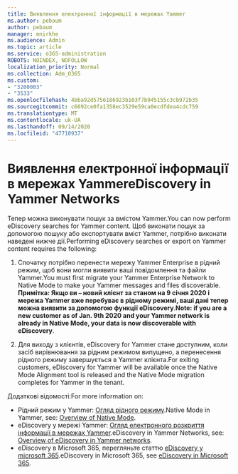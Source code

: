 ```yaml
---
title: Виявлення електронної інформації в мережах Yammer
ms.author: pebaum
author: pebaum
manager: mnirkhe
ms.audience: Admin
ms.topic: article
ms.service: o365-administration
ROBOTS: NOINDEX, NOFOLLOW
localization_priority: Normal
ms.collection: Adm_O365
ms.custom:
- "3200003"
- "3533"
ms.openlocfilehash: 4bba92d5756186923b103f7b945155c3cb972b35
ms.sourcegitcommit: c6692ce0fa1358ec3529e59ca0ecdfdea4cdc759
ms.translationtype: MT
ms.contentlocale: uk-UA
ms.lasthandoff: 09/14/2020
ms.locfileid: "47710937"
---
```

# <a name="ediscovery-in-yammer-networks"></a><span data-ttu-id="4678a-102">Виявлення електронної інформації в мережах Yammer</span><span class="sxs-lookup"><span data-stu-id="4678a-102">eDiscovery in Yammer Networks</span></span>

<span data-ttu-id="4678a-103">Тепер можна виконувати пошук за вмістом Yammer.</span><span class="sxs-lookup"><span data-stu-id="4678a-103">You can now perform eDiscovery searches for Yammer content.</span></span>  <span data-ttu-id="4678a-104">Щоб виконати пошук за допомогою пошуку або експортувати вміст Yammer, потрібно виконати наведені нижче дії.</span><span class="sxs-lookup"><span data-stu-id="4678a-104">Performing eDiscovery searches or export on Yammer content requires the following:</span></span>

1. <span data-ttu-id="4678a-105">Спочатку потрібно перенести мережу Yammer Enterprise в рідний режим, щоб вони могли виявити ваші повідомлення та файли Yammer.</span><span class="sxs-lookup"><span data-stu-id="4678a-105">You must first migrate your Yammer Enterprise Network to Native Mode to make your Yammer messages and files discoverable.</span></span> <span data-ttu-id="4678a-106">**Примітка: Якщо ви – новий клієнт за станом на 9 січня 2020 і мережа Yammer вже перебуває в рідному режимі, ваші дані тепер можна виявити за допомогою функції eDiscovery**.</span><span class="sxs-lookup"><span data-stu-id="4678a-106">**Note: if you are a new customer as of Jan. 9th 2020 and your Yammer network is already in Native Mode, your data is now discoverable with eDiscovery**.</span></span>

2. <span data-ttu-id="4678a-107">Для виходу з клієнтів, eDiscovery for Yammer стане доступним, коли засіб вирівнювання за рідним режимом випущено, а перенесення рідного режиму завершується в Yammer клієнта.</span><span class="sxs-lookup"><span data-stu-id="4678a-107">For exiting customers, eDiscovery for Yammer will be available once the Native Mode Alignment tool is released and the Native Mode migration completes for Yammer in the tenant.</span></span>

<span data-ttu-id="4678a-108">Додаткові відомості:</span><span class="sxs-lookup"><span data-stu-id="4678a-108">For more information on:</span></span>

- <span data-ttu-id="4678a-109">Рідний режим у Yammer: [Огляд рідного режиму](https://docs.microsoft.com/yammer/configure-your-yammer-network/overview-native-mode).</span><span class="sxs-lookup"><span data-stu-id="4678a-109">Native Mode in Yammer, see: [Overview of Native Mode](https://docs.microsoft.com/yammer/configure-your-yammer-network/overview-native-mode).</span></span>
- <span data-ttu-id="4678a-110">eDiscovery у мережі Yammer: [Огляд електронного розкриття інформації в мережах Yammer](https://docs.microsoft.com/yammer/manage-security-and-compliance/overview-of-ediscovery).</span><span class="sxs-lookup"><span data-stu-id="4678a-110">eDiscovery in Yammer Networks, see: [Overview of eDiscovery in Yammer networks](https://docs.microsoft.com/yammer/manage-security-and-compliance/overview-of-ediscovery).</span></span>
- <span data-ttu-id="4678a-111">eDiscovery в Microsoft 365, перегляньте статтю [eDiscovery у microsoft 365](https://docs.microsoft.com/microsoft-365/compliance/ediscovery).</span><span class="sxs-lookup"><span data-stu-id="4678a-111">eDiscovery in Microsoft  365, see [eDiscovery in Microsoft 365](https://docs.microsoft.com/microsoft-365/compliance/ediscovery).</span></span>

